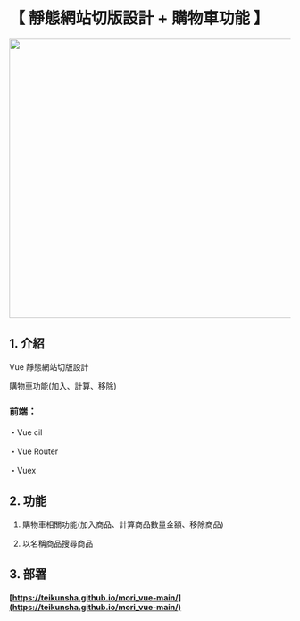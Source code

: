 # 【 靜態網站切版設計 + 購物車功能 】

<img width="800" height="500" src="https://github.com/gsbka7/mori_vue/blob/main/img-readme/mori_vue_.png"/>

## 1. 介紹

Vue 靜態網站切版設計

購物車功能(加入、計算、移除)

### 前端：

・Vue cil

・Vue Router

・Vuex

## 2. 功能

1. 購物車相關功能(加入商品、計算商品數量金額、移除商品)

2. 以名稱商品搜尋商品

## 3. 部署

#### [https://teikunsha.github.io/mori_vue-main/](https://teikunsha.github.io/mori_vue-main/)
